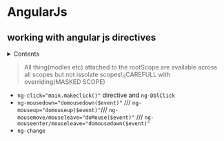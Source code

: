# AngularJs
## working with angular js directives
<details>
    <summary>Contents</summary>
   
- instantiate a template once per item from a collection
- use ng-include to include an external HTML fragment
- specify custom behavior when an element is clicked
- use ng-show and ng-hide to control the display of elements
- use nested variable scopes in AngularJS
- use the ngClick and ngDblClick directives in AngularJS
- specify custom behaviors based on mousedown and mouseup events
- specify custom behaviors based on mouseover and mousemove events
- specify custom behaviors based on mouseenter and mouseleave events
- compare the ngChange directive with the JavaScript onchange event
- replace elements using the ngBind and ngBindTemplate directives
- insert an HTML element using the ngBindHTML directive
-use different bindings to create custom behaviors based on different mouse events
</details>

 > All thing(modles etc) attached to the rootScope are available across all scopes but not issolate scopes!¡¡CAREFULL with overriding(MASKED SCOPE)

 - `ng-click="main.makeclick()"` directive and `ng-DblClick`
 - `ng-mousedown="domousedown($event)"` /// `ng-mouseup="domouseup($event)"`/// `ng-mousemove/mouseleave="doMouse($event)"` /// `ng-mouseenter/mouseleave="domousedown($event)"`
 - `ng-change`
